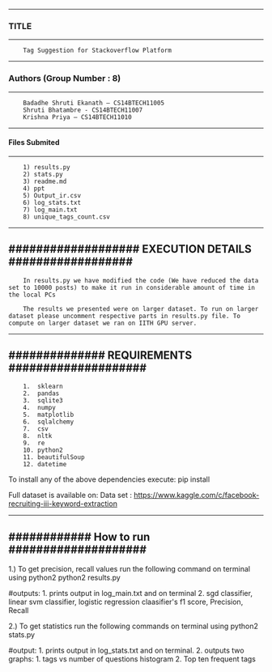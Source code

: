 ----------------
###   TITLE  ###
----------------
		Tag Suggestion for Stackoverflow Platform



------------------------------------------
###  Authors (Group Number : 8)       ####
------------------------------------------
		Badadhe Shruti Ekanath – CS14BTECH11005
		Shruti Bhatambre - CS14BTECH11007
		Krishna Priya – CS14BTECH11010



-----------------------------------
####      Files Submited       ####
-----------------------------------
		1) results.py
		2) stats.py
		3) readme.md
		4) ppt
		5) Output_ir.csv
		6) log_stats.txt
		7) log_main.txt
		8) unique_tags_count.csv





--------------------------------------------------------------------
###################      EXECUTION DETAILS        ##################
--------------------------------------------------------------------
		In results.py we have modified the code (We have reduced the data set to 10000 posts) to make it run in considerable amount of time in the local PCs

		The results we presented were on larger dataset. To run on larger dataset please uncomment respective parts in results.py file. To compute on larger dataset we ran on IITH GPU server. 




------------------------------------------------------------
##############       REQUIREMENTS       ####################
------------------------------------------------------------
		1.  sklearn
		2.  pandas
		3.  sqlite3
		4.  numpy
		5.  matplotlib
		6.  sqlalchemy
		7.  csv
		8.  nltk
		9.  re
		10. python2
		11. beautifulSoup
		12. datetime

To install any of the above dependencies execute:
	pip install <package name>



Full dataset is available on:
Data set : https://www.kaggle.com/c/facebook-recruiting-iii-keyword-extraction


-----------------------------------------------------
############      How to run     ####################
-----------------------------------------------------
1.) To get precision, recall values run the following command on terminal using python2
		python2 results.py

#outputs:
	1. prints output in log_main.txt and on terminal
	2. sgd classifier, linear svm classifier, logistic regression claasifier's f1 score, Precision, Recall



2.) To get statistics run the following commands on terminal using 
		python2 stats.py

#output:
	1. prints output in log_stats.txt and on terminal.
	2. outputs two graphs:
		1. tags vs number of questions histogram
		2. Top ten frequent tags



